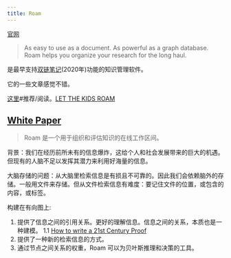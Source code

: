 ```yaml
---
title: Roam
---
```

[官网](https://roamresearch.com/)
> As easy to use as a document. As powerful as a graph database.
> Roam helps you organize your research for the long haul.

是最早支持[双链笔记](./graph-database/readme.md)(2020年)功能的知识管理软件。

它的一些文章感觉不错。

[这里](https://roamresearch.com/#/app/help/page/cGQjOo9hq)#推荐/阅读。[LET THE KIDS ROAM](https://roambrain.com/let-the-kids-roam/)

## [White Paper](https://roamresearch.com/#/app/help/page/dZ72V0Ig6)
> Roam 是一个用于组织和评估知识的在线工作区间。

背景：我们在经历前所未有的信息爆炸，这给个人和社会发展带来的巨大的机遇。但现有的人脑不足以发挥其潜力来利用好海量的信息。

大脑存储的问题：从大脑里检索信息是有损且不可靠的。因此我们会依赖脑外的存储。一般用文件来存储。但从文件检索信息有难度：要记住文件的位置，或包含的内容，或标签。

构建在有向图上:
1. 提供了信息之间的引用关系。更好的理解信息。信息之间的关系，本质也是一种建模。
  1.1 [How to write a 21st Century Proof](https://roamresearch.com/#/app/help/page/0Fy1sEXdL)
2. 提供了一种新的检索信息的方式。
3. 通过节点之间关系的权重，Roam 可以为贝叶斯推理和决策的工具。
